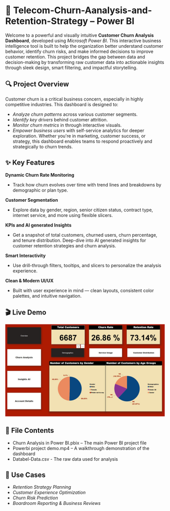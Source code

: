 # 🚀 Telecom-Churn-Aanalysis-and-Retention-Strategy – Power BI

Welcome to a powerful and visually intuitive **Customer Churn Analysis Dashboard**, developed using _Microsoft Power BI_. This interactive business intelligence tool is built to help the organization better understand customer behavior, identify churn risks, and make informed decisions to improve customer retention.
This project bridges the gap between data and decision-making by transforming raw customer data into actionable insights through sleek design, smart filtering, and impactful storytelling.


## 🔍 Project Overview

Customer churn is a critical business concern, especially in highly competitive industries. This dashboard is designed to:
- _Analyze churn patterns_ across various customer segments.
- _Identify key drivers_ behind customer attrition.
- _Monitor churn metrics_ in through interactive visuals.
- _Empower business users_ with self-service analytics for deeper exploration.
Whether you're in marketing, customer success, or strategy, this dashboard enables teams to respond proactively and strategically to churn trends.


## ✨ Key Features

**Dynamic Churn Rate Monitoring**
 - Track how churn evolves over time with trend lines and breakdowns by demographic or plan type.

**Customer Segmentation**
 - Explore data by gender, region, senior citizen status, contract type, internet service, and more using flexible slicers.

**KPIs and AI generated Insights**  
 - Get a snapshot of total customers, churned users, churn percentage, and tenure distribution. Deep-dive into AI generated insights for customer retention strategies and churn analysis.

**Smart Interactivity**  
 - Use drill-through filters, tooltips, and slicers to personalize the analysis experience.

**Clean & Modern UI/UX**  
 - Built with user experience in mind — clean layouts, consistent color palettes, and intuitive navigation.


## 🎬 Live Demo

[![Watch the demo](https://github.com/Krishna0-0/Telecom-Churn-Aanalysis-and-Retention-Strategy/blob/main/thumbnail.jpg)](https://youtu.be/9E8jcEZPZ3w)


## 📁 File Contents

- Churn Analysis in Power BI.pbix – The main Power BI project file
- Powerbi project demo.mp4 – A walkthrough demonstration of the dashboard
- Databel-Data.csv - The raw data used for analysis


## 📌 Use Cases

- _Retention Strategy Planning_
- _Customer Experience Optimization_
- _Churn Risk Prediction_
- _Boardroom Reporting & Business Reviews_
